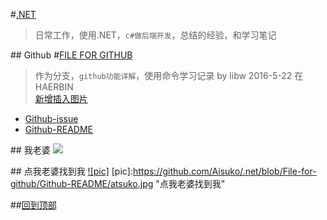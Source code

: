 #[.NET](https://github.com/Aisuko/.net "master")

> 日常工作，使用.NET，`c#做后端开发`，总结的经验，和学习笔记


##<a name = "index"/> Github
#[FILE FOR GITHUB](https://github.com/Aisuko/.net/tree/File-for-github "file for github")

> 作为分支，`github功能详解`，使用命令学习记录 by libw 2016-5-22 在HAERBIN  
> [新增插入图片](#pictrue)

* [Github-issue](./Github-issue "issue")
* [Github-README](./Github-README "README")


##<a name ="pictrue"/> 我老婆
![](https://github.com/Aisuko/.net/blob/File-for-github/Github-README/atsuko.jpg)

##<a name ="piclink"/> 点我老婆找到我
[![pic]](https://github.com/Aisuko/)
[pic]:https://github.com/Aisuko/.net/blob/File-for-github/Github-README/atsuko.jpg "点我老婆找到我"

##[回到顶部](#index)

